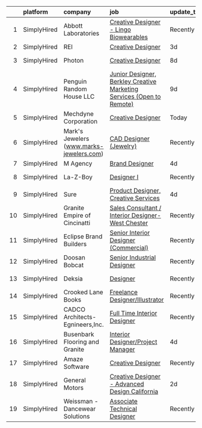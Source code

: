 

|    | platform    | company                                  | job                                                                                                                                                                                 | update_time   | location               |
|---:|:------------|:-----------------------------------------|:------------------------------------------------------------------------------------------------------------------------------------------------------------------------------------|:--------------|:-----------------------|
|  1 | SimplyHired | Abbott Laboratories                      | [Creative Designer - Lingo Biowearables](https://www.simplyhired.com/job/hYlYE9nCEdqPA7gegnvIiO2tQz03hFgzeK6pG_5jFy1lez2mkvqrbA?q=creative+designer)                                | Recently      | Alameda, CA            |
|  2 | SimplyHired | REI                                      | [Creative Designer](https://www.simplyhired.com/job/E0RnM6R1szEufbIS94qK1yYeBw83bfhAjjTGmcCbVaB3CFgexcG1Kg?q=creative+designer)                                                     | 3d            | Seattle, WA            |
|  3 | SimplyHired | Photon                                   | [Creative Designer](https://www.simplyhired.com/job/irQnGhojymeKrnwvfoyUvEyFR9Jwdt9My1_3Oh6fwoPd54T2ElQtsw?q=creative+designer)                                                     | 8d            | Louisiana +6 locations |
|  4 | SimplyHired | Penguin Random House LLC                 | [Junior Designer, Berkley Creative Marketing Services (Open to Remote)](https://www.simplyhired.com/job/ggh2ZIcbxjW6uByW0YkFHLgEzcD_4Ge22lg5QIE4farPWJygz450nA?q=creative+designer) | 9d            | New York, NY           |
|  5 | SimplyHired | Mechdyne Corporation                     | [Creative Designer](https://www.simplyhired.com/job/G81PEBZpeFCBurhUxes4ItKJ_FusMi3_7rsLkXtZWKIPbsBdBZxNrQ?q=creative+designer)                                                     | Today         | Mountain View, CA      |
|  6 | SimplyHired | Mark's Jewelers (www.marks-jewelers.com) | [CAD Designer (Jewelry)](https://www.simplyhired.com/job/nMduo5yZ4ykESVF3rROTwlRpvwgbSNcO8SUGdbPWUMkKIicAK5ZPNA?q=creative+designer)                                                | Recently      | Atlantic City, NJ      |
|  7 | SimplyHired | M Agency                                 | [Brand Designer](https://www.simplyhired.com/job/wqYOILX9BGOyEydId6lAkAO4ExUMSNp9eiv1UV1BIkLRM2vEcRnbDw?q=creative+designer)                                                        | 4d            | Remote                 |
|  8 | SimplyHired | La-Z-Boy                                 | [Designer I](https://www.simplyhired.com/job/C9xxRPr73oyFF2Qznu8m2rh9ECPgKNm8NIacRK6NItDhJosSYDnhjg?q=creative+designer)                                                            | Recently      | Lancaster, PA          |
|  9 | SimplyHired | Sure                                     | [Product Designer, Creative Services](https://www.simplyhired.com/job/C7M5ehdBlDdCioLFYDX2tYmCFTsaH3sFzRsGxhfVpv-XEXeE-aiNIQ?q=creative+designer)                                   | 4d            | Remote                 |
| 10 | SimplyHired | Granite Empire of Cincinatti             | [Sales Consultant / Interior Designer- West Chester](https://www.simplyhired.com/job/2VDIrwNQi3q83Goi0xHL4-FVgfA4URua5wJhnIa74vyg37XbTicI7A?q=creative+designer)                    | Recently      | Fairfield, OH          |
| 11 | SimplyHired | Eclipse Brand Builders                   | [Senior Interior Designer (Commercial)](https://www.simplyhired.com/job/O31U44uTvCk6Md1bmIgfETA3an8SYJZ4OGX3bWRyC4ZDMFwFD5AwCg?q=creative+designer)                                 | Recently      | Suwanee, GA            |
| 12 | SimplyHired | Doosan Bobcat                            | [Senior Industrial Designer](https://www.simplyhired.com/job/t9gcUVNdYD9rFUci2nWQrqisloKpJ2SLm-MKmhdUTxyG4kpTA2nF5A?q=creative+designer)                                            | Recently      | Bismarck, ND           |
| 13 | SimplyHired | Deksia                                   | [Designer](https://www.simplyhired.com/job/vfjDxQcsO-WpBsPhKO6J3Gq9C564wHbdjhi6DdgW9-oEIQtCKX5Xgg?q=creative+designer)                                                              | Recently      | Des Moines, IA         |
| 14 | SimplyHired | Crooked Lane Books                       | [Freelance Designer/Illustrator](https://www.simplyhired.com/job/UhExaaYu1t4V71-D418Rl8bP7ITf3P-8-IaObyNXzN5HjI7MoCcq4w?q=creative+designer)                                        | Recently      | Remote                 |
| 15 | SimplyHired | CADCO Architects-Egnineers,Inc.          | [Full Time Interior Designer](https://www.simplyhired.com/job/WmW2d3xWULF0MsXSwsyN5ImLsZSvBOXR7LDbB0AbAqmC9dpLQBwbEw?q=creative+designer)                                           | Recently      | Abilene, TX            |
| 16 | SimplyHired | Busenbark Flooring and Granite           | [Interior Designer/Project Manager](https://www.simplyhired.com/job/pyT6zMKi-M1IXvLrgX7cP4Mwx-GZQC1DuhxnA575rDykUW9it-bfpw?q=creative+designer)                                     | 4d            | Columbia, MO           |
| 17 | SimplyHired | Amaze Software                           | [Creative Designer](https://www.simplyhired.com/job/jHINZWkFDWGPv5DVwnLCsgXd2Dj4sIF7RdjMDZVbSaVv59aNoaTVHw?q=creative+designer)                                                     | Recently      | Costa Mesa, CA         |
| 18 | SimplyHired | General Motors                           | [Creative Designer - Advanced Design California](https://www.simplyhired.com/job/KQiBVQ6gyAmcJC1rjGIkYxdbtUHOoMf5XDwOVZIlkQwVfEZAPSbfaw?q=creative+designer)                        | 2d            | North Hollywood, CA    |
| 19 | SimplyHired | Weissman - Dancewear Solutions           | [Associate Technical Designer](https://www.simplyhired.com/job/nKLyV4uiSfeKrSwc13zURriHvEdy7zEXNSnWqgiMkKQXTOprYoXeYg?q=creative+designer)                                          | Recently      | St. Louis, MO          |